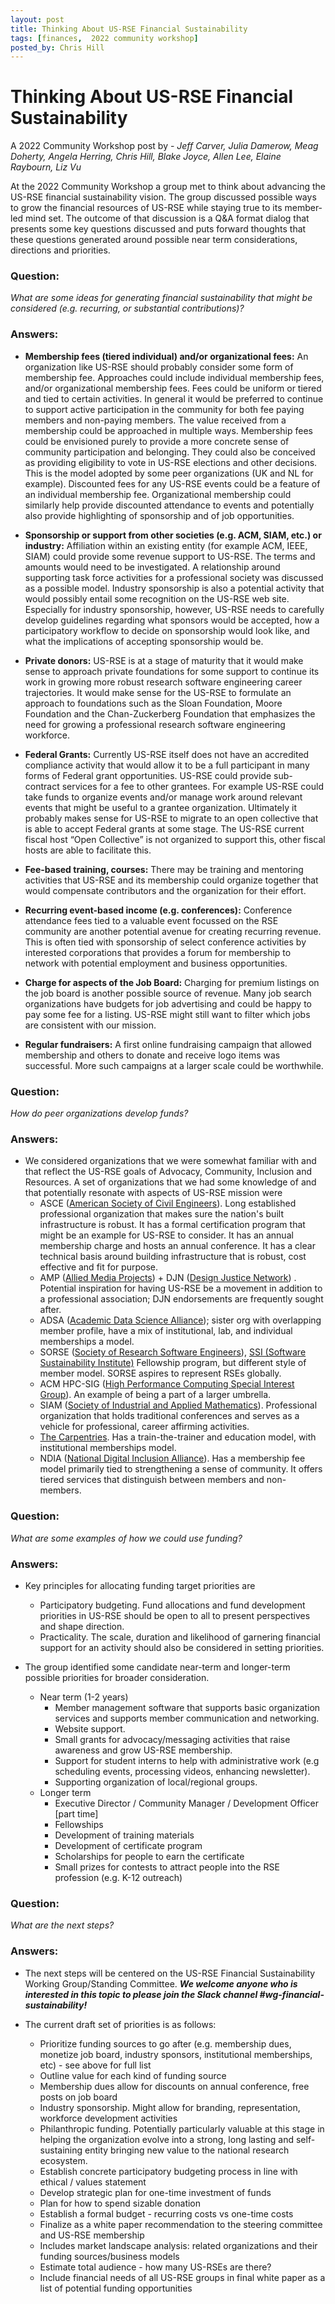 ```yaml
---
layout: post
title: Thinking About US-RSE Financial Sustainability
tags: [finances,  2022 community workshop]
posted_by: Chris Hill
---
```



# Thinking About US-RSE Financial Sustainability 

A 2022 Community Workshop post by - *Jeff Carver, Julia Damerow, Meag Doherty, Angela Herring, Chris Hill, Blake Joyce, Allen Lee, Elaine Raybourn, Liz Vu*

At the 2022 Community Workshop a group met to think about advancing the US-RSE financial sustainability vision. The group discussed possible ways to grow the financial resources of US-RSE while staying true to its member-led mind set. The outcome of that discussion is a Q&A format dialog that presents some key questions discussed and puts forward thoughts that these questions generated around possible near term considerations, directions and priorities. 

### Question: 

*What are some ideas for generating financial sustainability that might be considered (e.g. recurring, or substantial contributions)?*

### Answers: 
* **Membership fees (tiered individual) and/or organizational fees:**
An organization like US-RSE should probably consider some form of membership fee. Approaches could include individual membership fees, and/or organizational membership fees. Fees could be uniform or tiered and tied to certain activities. In general it would be preferred to continue to support active participation in the community for both fee paying members and non-paying members. The value received from a membership could be approached in multiple ways. Membership fees could be envisioned purely to provide a more concrete sense of community participation and belonging. They could also be conceived as providing eligibility to vote in US-RSE elections and other decisions. This is the model adopted by some peer organizations (UK and NL for example).  Discounted fees for any US-RSE events could be a feature of an individual membership fee. Organizational membership could similarly help provide discounted attendance to events and potentially also provide highlighting of sponsorship and of job opportunities. 

* **Sponsorship or support from other societies (e.g. ACM, SIAM, etc.) or industry:**
Affiliation within an existing entity (for example ACM, IEEE, SIAM) could provide some revenue support to US-RSE. The terms and amounts would need to be investigated. A relationship around supporting task force activities for a professional society was discussed as a possible model. Industry sponsorship is also a potential activity that would possibly entail some recognition on the US-RSE web site. Especially  for industry sponsorship, however, US-RSE needs to carefully develop guidelines regarding what sponsors would be accepted, how a participatory workflow to decide on sponsorship would look like, and what the implications of accepting sponsorship would be.

* **Private donors:**
US-RSE is at a stage of maturity that it would make sense to approach private foundations for some support to continue its work in growing more robust research software engineering career trajectories. It would make sense for the US-RSE to formulate an approach to foundations such as the Sloan Foundation, Moore Foundation and the Chan-Zuckerberg Foundation that emphasizes the need for growing a professional research software engineering workforce. 

* **Federal Grants:**
Currently US-RSE itself does not have an accredited compliance activity that would allow it to be a full participant in many forms of Federal grant opportunities. US-RSE could provide sub-contract services for a fee to other grantees. For example US-RSE could take funds to organize events and/or manage work around relevant events that might be useful to a grantee organization. Ultimately it probably makes sense for US-RSE to migrate to an open collective that is able to accept Federal grants at some stage. The US-RSE current fiscal host “Open Collective” is not organized to support this, other fiscal hosts are able to facilitate this. 

* **Fee-based training, courses:**
There may be training and mentoring activities that US-RSE and its membership could organize together that would compensate contributors and the organization for their effort. 

* **Recurring event-based income (e.g. conferences):**
Conference attendance fees tied to a valuable event focussed on the RSE community are another potential avenue for creating recurring revenue. This is often tied with sponsorship of select conference activities by interested corporations that provides a forum for membership to network with potential employment and business opportunities. 

* **Charge for aspects of the Job Board:**
Charging for premium listings on the job board is another possible source of revenue. Many job search organizations have budgets for job advertising and could be happy to pay some fee for a listing. US-RSE might still want to filter which jobs are consistent with our mission.

* **Regular fundraisers:**
A first online fundraising campaign that allowed membership and others to donate and receive logo items was successful. More such campaigns at a larger scale could be worthwhile. 


### Question:

*How do peer organizations develop funds?*

### Answers:

* We considered organizations that we were somewhat familiar with and that reflect the US-RSE goals of Advocacy, Community, Inclusion and Resources. A set of organizations that we had some knowledge of and that potentially resonate with aspects of US-RSE mission were
   * ASCE ([American Society of Civil Engineers](https://www.asce.org/)). Long established professional organization that makes sure the nation's built infrastructure is robust. It has a formal certification program that might be an example for US-RSE to consider. It has an annual membership charge and hosts an annual conference. It has a clear technical basis around building infrastructure that is robust, cost effective and fit for purpose.
   * AMP ([Allied Media Projects](https://alliedmedia.org/)) + DJN ([Design Justice Network](https://design-justice.webflow.io/)) . Potential inspiration for having US-RSE be a movement in addition to a professional association; DJN endorsements are frequently sought after.
   * ADSA ([Academic Data Science Alliance](https://academicdatascience.org/)); sister org with overlapping member profile, have a mix of institutional, lab, and individual memberships a model.
   * SORSE ([Society of Research Software Engineers](https://society-rse.org/)), [SSI (Software Sustainability Institute)](https://www.software.ac.uk/) Fellowship program, but different style of member model. SORSE aspires to represent RSEs globally.
   * ACM HPC-SIG ([High Performance Computing Special Interest Group](https://dl.acm.org/sig/sighpc)). An example of being a part of a larger umbrella. 
   * SIAM ([Society of Industrial and Applied Mathematics](https://www.siam.org)). Professional organization that holds traditional conferences and serves as a vehicle for professional, career affirming activities.
   * [The Carpentries](https://carpentries.org/). Has a train-the-trainer and education model, with institutional memberships model.
   * NDIA ([National Digital Inclusion Alliance](https://www.digitalinclusion.org)). Has a membership fee model primarily tied to strengthening a sense of community. It offers tiered services that distinguish between members and non-members. 


### Question:

*What are some examples of how we could use funding?*

### Answers:

* Key principles for allocating funding target priorities are
   * Participatory budgeting. 
Fund allocations and fund development priorities in US-RSE should be open to all to present perspectives and shape direction. 
   * Practicality. 
The scale, duration and likelihood of garnering financial support for an activity should also be considered in setting priorities.

* The group identified some candidate near-term and longer-term possible priorities for broader consideration.
   * Near term (1-2 years)
      * Member management software that supports basic organization services and supports member communication and networking.
      * Website support.
      * Small grants for advocacy/messaging activities that raise awareness and grow US-RSE membership.
      * Support for student interns to help with administrative work (e.g scheduling events, processing videos, enhancing newsletter).
      * Supporting organization of local/regional groups.
   * Longer term
      * Executive Director / Community Manager / Development Officer [part time]
      * Fellowships
      * Development of training materials
      * Development of certificate program
      * Scholarships for people to earn the certificate
      * Small prizes for contests to attract people into the RSE profession (e.g. K-12 outreach)


### Question:
*What are the next steps?*

### Answers:

* The next steps will be centered on the US-RSE Financial Sustainability Working Group/Standing Committee. ***We welcome anyone who is interested in this topic to please join the Slack channel #wg-financial-sustainability!*** 

* The current draft set of priorities is as follows:

   * Prioritize funding sources to go after (e.g. membership dues, monetize job board, industry sponsors, institutional memberships, etc) - see above for full list
   * Outline value for each kind of funding source
   * Membership dues allow for discounts on annual conference, free posts on job board
   * Industry sponsorship. Might allow for branding, representation, workforce development activities
   * Philanthropic funding. Potentially particularly valuable at this stage in helping the organization evolve into a strong, long lasting and  self-sustaining entity bringing new value to the national research ecosystem.
   * Establish concrete participatory budgeting process in line with ethical / values statement 
   * Develop strategic plan for one-time investment of funds
   * Plan for how to spend sizable donation
   * Establish a formal budget - recurring costs vs one-time costs
   * Finalize as a white paper recommendation to the steering committee and US-RSE membership
   * Includes market landscape analysis: related organizations and their funding sources/business models
   * Estimate total audience - how many US-RSEs are there?
   * Include financial needs of all US-RSE groups in final white paper as a list of potential funding opportunities



